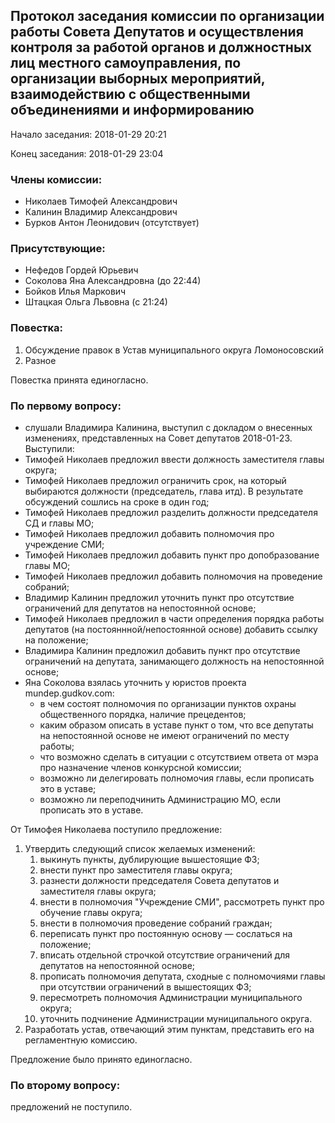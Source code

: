 ## Протокол заседания комиссии по организации работы Совета Депутатов и осуществления контроля за работой органов и должностных лиц местного самоуправления, по организации выборных мероприятий, взаимодействию с общественными объединениями и информированию

Начало заседания: 2018-01-29 20:21

Конец заседания: 2018-01-29 23:04

### Члены комиссии:
* Николаев Тимофей Александрович
* Калинин Владимир Александрович
* Бурков Антон Леонидович (отсутствует)

### Присутствующие:
* Нефедов Гордей Юрьевич
* Соколова Яна Александровна (до 22:44)
* Бойков Илья Маркович
* Штацкая Ольга Львовна (с 21:24)

### Повестка:
1. Обсуждение правок в Устав муниципального округа Ломоносовский
2. Разное

Повестка принята единогласно.

### По первому вопросу:
* слушали Владимира Калинина, выступил с докладом о внесенных изменениях, представленных на Совет депутатов 2018-01-23.
Выступили:
* Тимофей Николаев предложил ввести должность заместителя главы округа;
* Тимофей Николаев предложил ограничить срок, на который выбираются должности (председатель, глава итд). В результате обсуждений сошлись на сроке в один год;
* Тимофей Николаев предложил разделить должности председателя СД и главы МО;
* Тимофей Николаев предложил добавить полномочия про учреждение СМИ;
* Тимофей Николаев предложил добавить пункт про допобразование главы МО;
* Тимофей Николаев предложил добавить полномочия на проведение собраний;
* Владимир Калинин предложил уточнить пункт про отсутствие ограничений для депутатов на непостоянной основе;
* Тимофей Николаев предложил в части определения порядка работы депутатов (на постояннной/непостоянной основе) добавить ссылку на положение;
* Владимира Калинин предложил добавить пункт про отсутствие ограничений на депутата, занимающего должность на непостоянной основе;
* Яна Соколова взялась уточнить у юристов проекта mundep.gudkov.com:
    * в чем состоят полномочия по организации пунктов охраны общественного порядка, наличие прецедентов;
    * каким образом описать в уставе пункт о том, что все депутаты на непостоянной основе не имеют ограничений по месту работы;
    * что возможно сделать в ситуации с отсутствием ответа от мэра про назначение членов конкурсной комиссии;
    * возможно ли делегировать полномочия главы, если прописать это в уставе;
    * возможно ли переподчинить Администрацию МО, если прописать это в уставе.

От Тимофея Николаева поступило предложение:
1. Утвердить следующий список желаемых изменений:
    1. выкинуть пункты, дублирующие вышестоящие ФЗ;
    2. внести пункт про заместителя главы округа;
    3. разнести должности председателя Совета депутатов и заместителя главы округа;
    4. внести в полномочия "Учреждение СМИ", рассмотреть пункт про обучение главы округа;
    5. внести в полномочия проведение собраний граждан;
    6. переписать пункт про постоянную основу — сослаться на положение;
    7. вписать отдельной строчкой отсутствие ограничений для депутатов на непостоянной основе;
    8. прописать полномочия депутата, сходные с полномочиями главы при отсутствии ограничений в вышестоящих ФЗ;
    9. пересмотреть полномочия Администрации муниципального округа;
    10. уточнить подчинение Администрации муниципального округа.
2. Разработать устав, отвечающий этим пунктам, представить его на регламентную комиссию.

Предложение было принято единогласно.

### По второму вопросу:
предложений не поступило.